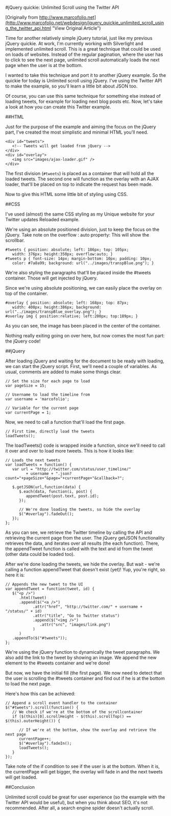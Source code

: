 #jQuery quickie: Unlimited Scroll using the Twitter API

[Originally from http://www.marcofolio.net](http://www.marcofolio.net/webdesign/jquery_quickie_unlimited_scroll_using_the_twitter_api.html "View Original Article")

Time for another relatively simple jQuery tutorial, just like my previous jQuery quickie. At work, I'm currently working with Silverlight and implemented unlimited scroll. This is a great technique that could be used on loads of websites. Instead of the regular pagination, where the user has to click to see the next page, unlimited scroll automatically loads the next page when the user is at the bottom.

I wanted to take this technique and port it to another jQuery example. So the quickie for today is Unlimited scroll using jQuery. I've using the Twitter API to make the example, so you'll learn a little bit about JSON too.

Of course, you can use this same technique for something else instead of loading tweets, for example for loading next blog posts etc. Now, let's take a look at how you can create this Twitter example.

##HTML

Just for the purpose of the example and aiming the focus on the jQuery part, I've created the most simplistic and minimal HTML you'll need.

```
<div id="tweets">
   <!-- Tweets will get loaded from jQuery -->
</div>
<div id="overlay">
   <img src="images/ajax-loader.gif" />
</div>
```

The first division (`#tweets`) is placed as a container that will hold all the loaded tweets. The second one will function as the overlay with an AJAX loader, that'll be placed on top to indicate the request has been made.

Now to give this HTML some little bit of styling using CSS.

##CSS

I've used (almost) the same CSS styling as my Unique website for your Twitter updates Reloaded example.

We're using an absolute positioned division, just to keep the focus on the jQuery. Take note on the overflow : auto property: This will show the scrollbar.

```
#tweets { position: absolute; left: 186px; top: 105px;
   width: 376px; height:350px; overflow:auto; }
#tweets p { font-size: 14px; margin-bottom: 10px; padding: 10px;
   color: #7a8a99; background: url("../images/transpBlue.png"); }
```

We're also styling the paragraphs that'll be placed inside the #tweets container. Those will get injected by jQuery.

Since we're using absolute positioning, we can easily place the overlay on top of the container.

```
#overlay { position: absolute; left: 168px; top: 87px;
   width: 408px; height:386px; background: url("../images/transpBlue_overlay.png"); }
#overlay img { position:relative; left:200px; top:189px; }
```

As you can see, the image has been placed in the center of the container.

Nothing really exiting going on over here, but now comes the most fun part: the jQuery code!

##jQuery

After loading jQuery and waiting for the document to be ready with loading, we can start the jQuery script. First, we'll need a couple of variables. As usual, comments are added to make some things clear.

```
// Set the size for each page to load
var pageSize = 15;
  
// Username to load the timeline from
var username = 'marcofolio';
 
// Variable for the current page
var currentPage = 1;
```

Now, we need to call a function that'll load the first page.

```
// First time, directly load the tweets
loadTweets();
```

The loadTweets() code is wrapped inside a function, since we'll need to call it over and over to load more tweets. This is how it looks like:

```
// Loads the next tweets
var loadTweets = function() {
   var url = "http://twitter.com/status/user_timeline/"
         + username + ".json?count="+pageSize+"&page="+currentPage+"&callback=?";
         
   $.getJSON(url,function(data) {
      $.each(data, function(i, post) {
         appendTweet(post.text, post.id);
      });
      
      // We're done loading the tweets, so hide the overlay
      $("#overlay").fadeOut();
   });
};
```

As you can see, we retrieve the Twitter timeline by calling the API and retrieving the current page from the user. The jQuery getJSON functionality retrieves the data, and iterates over all results (the each function). There, the appendTweet function is called with the text and id from the tweet (other data could be loaded too).

After we're done loading the tweets, we hide the overlay. But wait - we're calling a function appendTweet that doesn't exist (yet)! Yup, you're right, so here it is:

```
// Appends the new tweet to the UI
var appendTweet = function(tweet, id) {
   $("<p />")
      .html(tweet)
      .append($("<a />")
            .attr("href", "http://twitter.com/" + username + "/status/" + id)
            .attr("title", "Go to Twitter status")
            .append($("<img />")
               .attr("src", "images/link.png")
            )
      )
   .appendTo($("#tweets"));
};
```

We're using the jQuery function to dynamically the tweet paragraphs. We also add the link to the tweet by showing an image. We append the new element to the #tweets container and we're done!

But now, we have the initial fill (the first page). We now need to detect that the user is scrolling the #tweets container and find out if he is at the bottom to load the next page.
 
Here's how this can be achieved:

```
// Append a scroll event handler to the container
$("#tweets").scroll(function() {
   // We check if we're at the bottom of the scrollcontainer
   if ($(this)[0].scrollHeight - $(this).scrollTop() == $(this).outerHeight()) {
 
      // If we're at the bottom, show the overlay and retrieve the next page
      currentPage++;
      $("#overlay").fadeIn();
      loadTweets();
   }
});
```

Take note of the if condition to see if the user is at the bottom. When it is, the currentPage will get bigger, the overlay will fade in and the next tweets will get loaded.

##Conclusion

Unlimited scroll could be great for user experience (so the example with the Twitter API would be useful), but when you think about SEO, it's not recommended. After all, a search engine spider doesn't actually scroll.